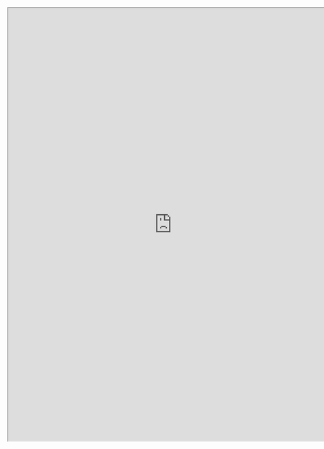 <iframe src="https://nbviewer.jupyter.org/github/windmissing/programming_basics_for_ML/blob/master/jupyter/matplotlib/plot.ipynb" width="150%" height="1000"></iframe>